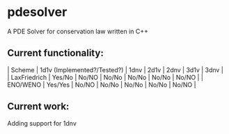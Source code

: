 pdesolver
=========

A PDE Solver for conservation law written in C++

Current functionality:
----------------------

| Scheme | 1d1v (Implemented?/Tested?) | 1dnv | 2d1v  | 2dnv  | 3d1v | 3dnv |
| LaxFriedrich | Yes/No | No/NO | No/No | No/No | No/No | No/NO |
| ENO/WENO | Yes/Yes | No/NO | No/No | No/No | No/No | No/NO |

Current work:
-------------

Adding support for 1dnv
